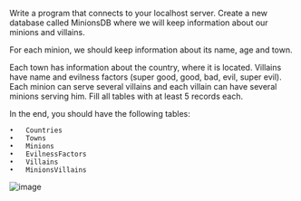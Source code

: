 Write a program that connects to your localhost server. Create a new database called MinionsDB where we will keep information about our minions and villains. 

For each minion, we should keep information about its name, age and town. 

Each town has information about the country, where it is located. Villains have name and evilness factors (super good, good, bad, evil, super evil). Each minion can serve several villains and each villain can have several minions serving him. Fill all tables with at least 5 records each.

In the end, you should have the following tables: 

    •	Countries
    •	Towns
    •	Minions
    •	EvilnessFactors
    •	Villains
    •	MinionsVillains

![image](https://github.com/nsinorov/SoftUniMainPath/assets/45227327/6c84ea72-e09c-4742-9af0-c58864688920)
